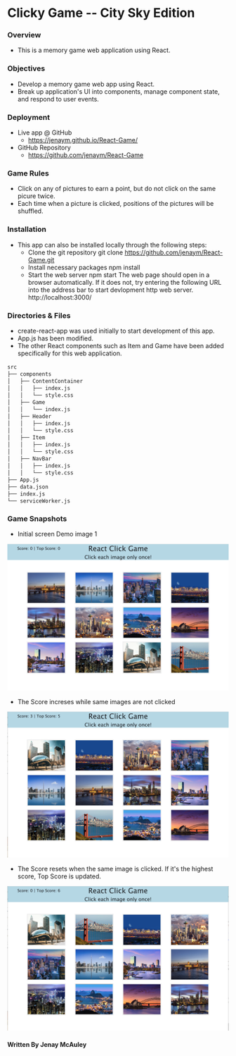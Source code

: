 # Clicky Game -- City Sky Edition
### Overview
- This is a memory game web application using React.

### Objectives
- Develop a memory game web app using React.
- Break up application's UI into components, manage component state, and respond to user events.

### Deployment
- Live app @ GitHub
  - https://jenaym.github.io/React-Game/
- GitHub Repository
  - https://github.com/jenaym/React-Game
 
### Game Rules
- Click on any of pictures to earn a point, but do not click on the same picure twice.
- Each time when a picture is clicked, positions of the pictures will be shuffled.

### Installation
- This app can also be installed locally through the following steps:
    - Clone the git repository
        git clone https://github.com/jenaym/React-Game.git
    - Install necessary packages
        npm install
    - Start the web server
        npm start
The web page should open in a browser automatically. If it does not, try entering the following URL into the address bar to start devlopment http web server.
http://localhost:3000/

### Directories & Files
- create-react-app was used initially to start development of this app.
- App.js has been modified.
- The other React components such as Item and Game have been added specifically for this web application.

```
src
├── components
│   ├── ContentContainer
│   │   ├── index.js
│   │   └── style.css
│   ├── Game
│   │   └── index.js
│   ├── Header
│   │   ├── index.js
│   │   └── style.css
│   ├── Item
│   │   ├── index.js
│   │   └── style.css
│   ├── NavBar
│   │   ├── index.js
│   │   └── style.css
├── App.js
├── data.json
├── index.js
└── serviceWorker.js
```


### Game Snapshots
- Initial screen Demo image 1
  
![alt](clickygame/public/DemoImages/Demo&#32;1.png)

- The Score increses while same images are not clicked
  
![alt](clickygame/public/DemoImages/Demo&#32;2.png)

- The Score resets when the same image is clicked. If it's the highest score, Top Score is updated.
  
![alt](clickygame/public/DemoImages/Demo&#32;3.png)

#### Written By Jenay McAuley